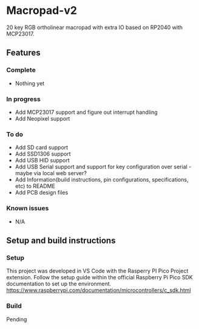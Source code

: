 # Macropad-v2
20 key RGB ortholinear macropad with extra IO based on RP2040 with MCP23017.

## Features
### Complete
- Nothing yet

### In progress
- Add MCP23017 support and figure out interrupt handling
- Add Neopixel support

### To do 
- Add SD card support
- Add SSD1306 support
- Add USB HID support
- Add USB Serial support and support for key configuration over serial - maybe via local web server?
- Add Information(build instructions, pin configurations, specifications, etc) to README
- Add PCB design files 

### Known issues
- N/A

## Setup and build instructions
### Setup
This project was developed in VS Code with the Rasperry PI Pico Project extension.
Follow the setup guide within the official Raspberry Pi Pico SDK documentation to set up the environment.
https://www.raspberrypi.com/documentation/microcontrollers/c_sdk.html

### Build
Pending

